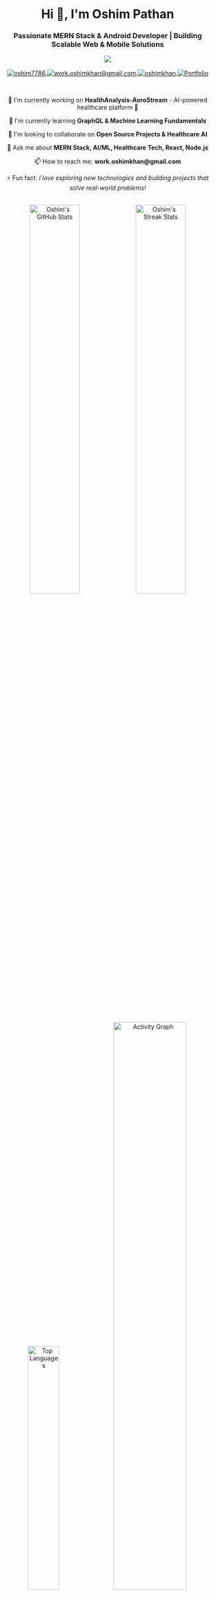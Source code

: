 <!-- Header -->
<h1 align="center">Hi 👋, I'm Oshim Pathan</h1>
<h3 align="center">Passionate MERN Stack & Android Developer | Building Scalable Web & Mobile Solutions</h3>

<p align="center">
  <img src="https://readme-typing-svg.herokuapp.com/?lines=Full+Stack+Developer;MERN+Stack+Enthusiast;Android+Developer;Problem+Solver&font=Fira%20Code&center=true&width=440&height=45&color=f75c7e&vCenter=true&size=22">
</p>

<!-- About Section -->
<p align="center">
  <a href="https://www.linkedin.com/in/oshim7786" target="blank">
    <img align="center" src="https://img.shields.io/badge/LinkedIn-0077B5?style=for-the-badge&logo=linkedin&logoColor=white" alt="oshim7786"/>
  </a>
  <a href="mailto:work.oshimkhan@gmail.com">
    <img align="center" src="https://img.shields.io/badge/Gmail-D14836?style=for-the-badge&logo=gmail&logoColor=white" alt="work.oshimkhan@gmail.com"/>
  </a>
  <a href="https://github.com/oshimkhan" target="blank">
    <img align="center" src="https://img.shields.io/badge/GitHub-100000?style=for-the-badge&logo=github&logoColor=white" alt="oshimkhan"/>
  </a>
  <a href="https://www.linkedin.com/in/oshim7786" target="blank">
    <img align="center" src="https://img.shields.io/badge/Portfolio-FF5722?style=for-the-badge&logo=google-chrome&logoColor=white" alt="Portfolio"/>
  </a>
</p>

<br>

<!-- Introduction -->
<div align="center">
  <p>🔭 I'm currently working on <b>HealthAnalysis-AeroStream</b> - AI-powered healthcare platform 🌱</p>
  <p>🌱 I'm currently learning <b>GraphQL & Machine Learning Fundamentals</b></p>
  <p>👯 I'm looking to collaborate on <b>Open Source Projects & Healthcare AI</b></p>
  <p>💬 Ask me about <b>MERN Stack, AI/ML, Healthcare Tech, React, Node.js</b></p>
  <p>📫 How to reach me: <b>work.oshimkhan@gmail.com</b></p>
  <p>⚡ Fun fact: <i>I love exploring new technologies and building projects that solve real-world problems!</i></p>
</div>

<br>

<!-- GitHub Stats -->
<div align="center">
  <img width="48%" src="https://github-readme-stats.vercel.app/api?username=oshimkhan&show_icons=true&theme=radical&border_radius=10&hide_border=true&bg_color=0D1117&title_color=FF6B6B&icon_color=4ECDC4&include_all_commits=true&count_private=true" alt="Oshim's GitHub Stats" />
  <img width="48%" src="https://github-readme-streak-stats.demolab.com/?user=oshimkhan&theme=radical&border_radius=10&hide_border=true&background=0D1117&ring=FF6B6B&fire=FF6B6B&currStreakLabel=4ECDC4" alt="Oshim's Streak Stats" />
</div>

<br>

<!-- Top Languages -->
<div align="center">
  <img width="38%" src="https://github-readme-stats.vercel.app/api/top-langs/?username=oshimkhan&layout=compact&theme=radical&border_radius=10&hide_border=true&bg_color=0D1117&title_color=FF6B6B&langs_count=8" alt="Top Languages" />
  <img width="58%" src="https://github-readme-activity-graph.vercel.app/graph?username=oshimkhan&theme=redical&hide_border=true&radius=10&bg_color=0D1117&color=FF6B6B&line=4ECDC4&point=FFD93D" alt="Activity Graph" />
</div>

<br>

<!-- GitHub Trophies -->
<p align="center">
  <img src="https://github-profile-trophy.vercel.app/?username=oshimkhan&theme=radical&no-bg=true&no-frame=false&row=1&column=4&margin-w=15&margin-h=15" alt="Oshim's Trophies" />
</div>

<br>

<!-- Technologies Section -->
<h2 align="center">🛠️ Technologies & Tools</h2>

<div align="center">

### Frontend Development
![React](https://img.shields.io/badge/React-20232A?style=for-the-badge&logo=react&logoColor=61DAFB)
![Next.js](https://img.shields.io/badge/Next.js-000000?style=for-the-badge&logo=next.js&logoColor=white)
![Redux](https://img.shields.io/badge/Redux-593D88?style=for-the-badge&logo=redux&logoColor=white)
![Vite](https://img.shields.io/badge/Vite-646CFF?style=for-the-badge&logo=vite&logoColor=white)
![JavaScript](https://img.shields.io/badge/JavaScript-F7DF1E?style=for-the-badge&logo=javascript&logoColor=black)
![TypeScript](https://img.shields.io/badge/TypeScript-007ACC?style=for-the-badge&logo=typescript&logoColor=white)
![HTML5](https://img.shields.io/badge/HTML5-E34F26?style=for-the-badge&logo=html5&logoColor=white)
![CSS3](https://img.shields.io/badge/CSS3-1572B6?style=for-the-badge&logo=css3&logoColor=white)
![Tailwind CSS](https://img.shields.io/badge/Tailwind_CSS-38B2AC?style=for-the-badge&logo=tailwind-css&logoColor=white)

### Backend Development
![Node.js](https://img.shields.io/badge/Node.js-339933?style=for-the-badge&logo=node.js&logoColor=white)
![Express.js](https://img.shields.io/badge/Express.js-000000?style=for-the-badge&logo=express&logoColor=white)
![MongoDB](https://img.shields.io/badge/MongoDB-4EA94B?style=for-the-badge&logo=mongodb&logoColor=white)
![GraphQL](https://img.shields.io/badge/GraphQL-E10098?style=for-the-badge&logo=graphql&logoColor=white)
![Python](https://img.shields.io/badge/Python-3776AB?style=for-the-badge&logo=python&logoColor=white)
![Stripe](https://img.shields.io/badge/Stripe-6366F1?style=for-the-badge&logo=stripe&logoColor=white)

### AI/ML & Data Science
![TensorFlow](https://img.shields.io/badge/TensorFlow-FF6F00?style=for-the-badge&logo=tensorflow&logoColor=white)
![Jupyter](https://img.shields.io/badge/Jupyter-F37626?style=for-the-badge&logo=jupyter&logoColor=white)
![OpenAI](https://img.shields.io/badge/OpenAI-412991?style=for-the-badge&logo=openai&logoColor=white)
![Machine Learning](https://img.shields.io/badge/Machine_Learning-FF6F00?style=for-the-badge&logo=tensorflow&logoColor=white)

### Android Development
![Android](https://img.shields.io/badge/Android-3DDC84?style=for-the-badge&logo=android&logoColor=white)
![Kotlin](https://img.shields.io/badge/Kotlin-0095D5?style=for-the-badge&logo=kotlin&logoColor=white)
![Java](https://img.shields.io/badge/Java-ED8B00?style=for-the-badge&logo=openjdk&logoColor=white)
![Jetpack Compose](https://img.shields.io/badge/Jetpack%20Compose-4285F4?style=for-the-badge&logo=jetpack-compose&logoColor=white)

### DevOps & Tools
![Docker](https://img.shields.io/badge/Docker-2496ED?style=for-the-badge&logo=docker&logoColor=white)
![AWS](https://img.shields.io/badge/AWS-232F3E?style=for-the-badge&logo=amazon-aws&logoColor=white)
![Git](https://img.shields.io/badge/Git-F05032?style=for-the-badge&logo=git&logoColor=white)
![GitHub](https://img.shields.io/badge/GitHub-181717?style=for-the-badge&logo=github&logoColor=white)
![Postman](https://img.shields.io/badge/Postman-FF6C37?style=for-the-badge&logo=postman&logoColor=white)
![VS Code](https://img.shields.io/badge/VS%20Code-007ACC?style=for-the-badge&logo=visual-studio-code&logoColor=white)

</div>

<br>

<!-- Projects Section -->
<h2 align="center">🚀 Featured Projects</h2>

<div align="center">

### 🤖 AI-Powered Healthcare Projects

#### 🔬 **HealthAnalysis-AeroStream**
**Intelligent Disease Detection via Breath Analysis - AI-powered healthcare platform**
- **Tech Stack:** TypeScript, AI/ML, Healthcare Analytics
- **Features:** Real-time breath analysis for disease detection
- **Status:** Active Development
- 🔗 [View Repository](https://github.com/oshimkhan/HealthAnalysis-AeroStream)

#### 💊 **Medi-Advisor**
**AI chatbot that interacts with users to understand symptoms and recommend medical departments**
- **Tech Stack:** TypeScript, AI Chatbot, Healthcare Decision Support
- **Features:** Symptom analysis, department recommendations
- 🔗 [View Repository](https://github.com/oshimkhan/medi-advisor)

#### 🏥 **End-to-end-Medical-chatbot-Generative-AI**
**Complete medical chatbot implementation using Generative AI**
- **Tech Stack:** Python, Jupyter Notebook, Generative AI, Healthcare
- **License:** MIT License
- 🔗 [View Repository](https://github.com/oshimkhan/End-to-end-Medical-chatbot-Generative-AI)

---

### 🌐 Full-Stack Web Applications

#### 🔗 **URL Shortener SaaS**
**Modern URL Shortener SaaS with React, Node.js, MongoDB, Stripe payments, and multi-language support**
- **Tech Stack:** React, Node.js, MongoDB, Stripe, Multi-language
- **License:** MIT License
- **Features:** Payment integration, analytics, custom domains
- 🔗 [View Repository](https://github.com/oshimkhan/urlshort-saas)

#### 📚 **Book Store (React)**
**E-commerce book store built with React**
- **Tech Stack:** React, JavaScript, Modern UI/UX
- **Features:** Shopping cart, book catalog, user-friendly interface
- 🔗 [View Repository](https://github.com/oshimkhan/Book_store-using-React)

---

### 💼 Portfolio & Landing Pages

#### 🎨 **Portfolio with React Vite**
**Modern portfolio website built with React and Vite**
- **Tech Stack:** React, Vite, JavaScript, Modern Build Tools
- **Features:** Fast build times, optimized performance
- 🔗 [View Repository](https://github.com/oshimkhan/Portfolio-with-React-Vite)

#### 🌐 **Personal Portfolio Website**
**Traditional portfolio website**
- **Tech Stack:** HTML, CSS, JavaScript
- **Features:** Responsive design, project showcase
- 🔗 [View Repository](https://github.com/oshimkhan/Personal-Portfolio-Website)

---

### 🎮 Interactive Projects

#### ✋ **Hand Gesture Math Solver**
**AI-powered math solver using hand gestures**
- **Tech Stack:** Python, Computer Vision, MediaPipe
- **Features:** Hand gesture recognition, math equation solving
- 🔗 [View Repository](https://github.com/oshimkhan/Hand-Gesture-Math-Solver-Using-Python)

#### 📝 **Flashcard Quiz**
**Interactive flashcard quiz application**
- **Tech Stack:** JavaScript, Interactive UI
- **License:** MIT License
- **Features:** Quiz management, progress tracking
- 🔗 [View Repository](https://github.com/oshimkhan/flashcard_quiz)

#### 🎞️ **React Giphy**
**GIF search and display application using Giphy API**
- **Tech Stack:** React, JavaScript, Giphy API
- **Features:** Real-time GIF search, API integration
- 🔗 [View Repository](https://github.com/oshimkhan/react-giphy)

---

### 📱 Mobile & ML Projects

#### 🤖 **GitHub Bot**
**Automated GitHub interaction bot**
- **Tech Stack:** JavaScript, GitHub API, Automation
- **Features:** Automated GitHub workflows
- 🔗 [View Repository](https://github.com/oshimkhan/github-bot)

#### 🎬 **Movie Genre Classification (ML)**
**Machine Learning project for movie genre classification**
- **Tech Stack:** Python, Jupyter Notebook, Machine Learning
- **Features:** Genre prediction, ML models
- 🔗 [View Repository](https://github.com/oshimkhan/Task-1_codsoft_Movie_Genre_Collection)

---

### 🎨 Clone Projects

#### 🎥 **Netflix Clone**
**Replica of Netflix homepage**
- **Tech Stack:** HTML, CSS, JavaScript
- **Features:** Responsive design, video carousel
- 🔗 [View Repository](https://github.com/oshimkhan/Netflix-_clone)

#### 🛒 **Amazon Clone**
**E-commerce platform clone**
- **Tech Stack:** HTML, CSS, JavaScript
- **Features:** Product listings, shopping cart
- 🔗 [View Repository](https://github.com/oshimkhan/Amazon_clone)

#### ✅ **School Website**
**School management system**
- **Tech Stack:** HTML, CSS
- **Features:** Responsive school website
- 🔗 [View Repository](https://github.com/oshimkhan/School-website)

</div>

<br>

<!-- Current Focus -->
<h2 align="center">🌟 Current Focus & Learning</h2>

<div align="center">
  <img src="https://img.shields.io/badge/Healthcare AI-FF6B6B?style=for-the-badge&logo=brain&logoColor=white" alt="Healthcare AI"/>
  <img src="https://img.shields.io/badge/Generative AI-9C27B0?style=for-the-badge&logo=robot&logoColor=white" alt="Generative AI"/>
  <img src="https://img.shields.io/badge/GraphQL-E10098?style=for-the-badge&logo=graphql&logoColor=white" alt="GraphQL"/>
  <img src="https://img.shields.io/badge/Machine Learning-FF6F00?style=for-the-badge&logo=tensorflow&logoColor=white" alt="Machine Learning"/>
</div>

<p align="center">
🔥 <b>Advanced AI in Healthcare</b> - Exploring disease detection and medical chatbots<br>
📊 <b>GraphQL & Apollo</b> - Building efficient APIs for modern applications<br>
🤖 <b>Generative AI</b> - Implementing AI-powered chatbot solutions<br>
🧠 <b>Machine Learning</b> - Building predictive models and classification systems
</p>

<br>

<!-- GitHub Contribution Grid -->
<h2 align="center">📈 GitHub Contribution Activity</h2>

<div align="center">
  <img src="https://raw.githubusercontent.com/oshimkhan/oshimkhan/main/profile-3d-contrib/profile-green-animate.svg" width="100%" alt="GitHub Contribution Grid" />
</div>

<br>

<!-- Skills -->
<h2 align="center">💻 Skills Overview</h2>

<p align="center">
  <img src="https://img.shields.io/badge/Full%20Stack%20Development-61DAFB?style=for-the-badge&logo=react&logoColor=white" />
  <img src="https://img.shields.io/badge/AI/ML%20Development-FF6F00?style=for-the-badge&logo=tensorflow&logoColor=white" />
  <img src="https://img.shields.io/badge/Healthcare%20Tech-DC143C?style=for-the-badge&logo=heart&logoColor=white" />
  <img src="https://img.shields.io/badge/SaaS%20Development-6366F1?style=for-the-badge&logo=stripe&logoColor=white" />
</p>

<br>

<!-- Contact Section -->
<h2 align="center">📫 Get in Touch</h2>

<div align="center">
  
  [![LinkedIn](https://img.shields.io/badge/LinkedIn-0077B5?style=for-the-badge&logo=linkedin&logoColor=white)](https://www.linkedin.com/in/oshim7786)
  [![Email](https://img.shields.io/badge/Gmail-D14836?style=for-the-badge&logo=gmail&logoColor=white)](mailto:work.oshimkhan@gmail.com)
  [![GitHub](https://img.shields.io/badge/GitHub-100000?style=for-the-badge&logo=github&logoColor=white)](https://github.com/oshimkhan)
  
</div>

<br>

<!-- Fun Stats -->
<div align="center">
  
  ### ⚡ *"Turning ideas into code 💡"*
  
  <img src="https://komarev.com/ghpvc/?username=oshimkhan&color=red&style=for-the-badge" alt="Profile Views" />
  
  ---
  
  <p align="center">
    <img src="https://media.giphy.com/media/qgQUggAC3Pfv687qPC/giphy.gif" alt="Coder GIF" width="400" />
  </p>
  
  <p align="center"><b>Location:</b> 📍 Vellore, Tamil Nadu, India</p>
  
  <p align="center">⭐️ From <a href="https://github.com/oshimkhan">@oshimkhan</a> ⭐️</p>
  
</div>
